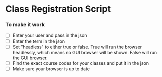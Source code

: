 # Class Registration Script

### To make it work
- [ ] Enter your user and pass in the json
- [ ] Enter the term in the json
- [ ] Set "headless" to either true or false. True will run the browser headlessly, which means no GUI browser will be shown. False will run the GUI browser.
- [ ] Find the exact course codes for your classes and put it in the json
- [ ] Make sure your browser is up to date